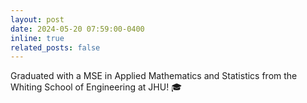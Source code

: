 ```yaml
---
layout: post
date: 2024-05-20 07:59:00-0400
inline: true
related_posts: false
---
```


Graduated with a MSE in Applied Mathematics and Statistics from the Whiting School of Engineering at JHU! 🎓
